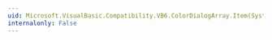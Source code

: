 ```yaml
---
uid: Microsoft.VisualBasic.Compatibility.VB6.ColorDialogArray.Item(System.Int16)
internalonly: False
---
```

